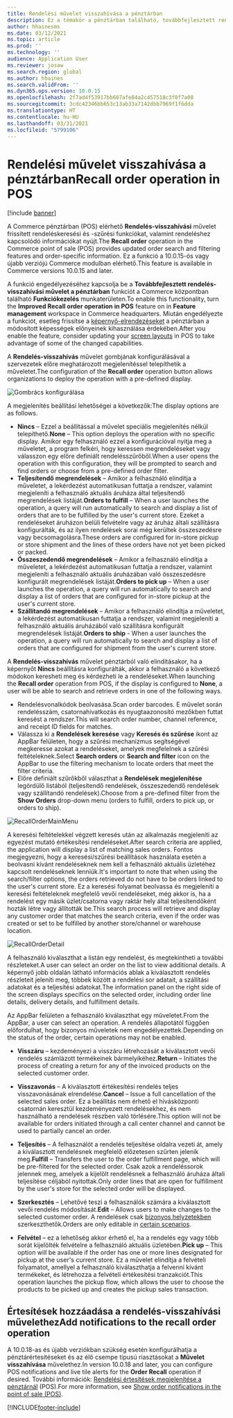 ```yaml
---
title: Rendelési művelet visszahívása a pénztárban
description: Ez a témakör a pénztárban található, továbbfejlesztett rendelés-visszahívási oldalak kiemelt funkcióit ismerteti.
author: hhainesms
ms.date: 03/12/2021
ms.topic: article
ms.prod: ''
ms.technology: ''
audience: Application User
ms.reviewer: josaw
ms.search.region: global
ms.author: hhaines
ms.search.validFrom: ''
ms.dyn365.ops.version: 10.0.15
ms.openlocfilehash: 2f7ad4f53917bb607afe84a2c457518c3f8f7a08
ms.sourcegitcommit: 3cdc42346bb653c13ab33a7142dbb7969f1f6dda
ms.translationtype: HT
ms.contentlocale: hu-HU
ms.lasthandoff: 03/31/2021
ms.locfileid: "5799106"
---
```

# <a name="recall-order-operation-in-pos"></a><span data-ttu-id="1c37b-103">Rendelési művelet visszahívása a pénztárban</span><span class="sxs-lookup"><span data-stu-id="1c37b-103">Recall order operation in POS</span></span>

[!include [banner](includes/banner.md)]

<span data-ttu-id="1c37b-104">A Commerce pénztárban (POS) elérhető **Rendelés-visszahívási** művelet frissített rendeléskeresési és -szűrési funkciókat, valamint rendeléshez kapcsolódó információkat nyújt.</span><span class="sxs-lookup"><span data-stu-id="1c37b-104">The **Recall order** operation in the Commerce point of sale (POS) provides updated order search and filtering features and order-specific information.</span></span> <span data-ttu-id="1c37b-105">Ez a funkció a 10.0.15-ös vagy újabb verziójú Commerce modulban elérhető.</span><span class="sxs-lookup"><span data-stu-id="1c37b-105">This feature is available in Commerce versions 10.0.15 and later.</span></span>

<span data-ttu-id="1c37b-106">A funkció engedélyezéséhez kapcsolja be a **Továbbfejlesztett rendelés-visszahívási művelet a pénztárban** funkciót a Commerce központban található **Funkciókezelés** munkaterületen.</span><span class="sxs-lookup"><span data-stu-id="1c37b-106">To enable this functionality, turn the **Improved Recall order operation in POS** feature on in **Feature management** workspace in Commerce headquarters.</span></span> <span data-ttu-id="1c37b-107">Miután engedélyezte a funkciót, esetleg frissítse a [képernyő-elrendezéseket](pos-screen-layouts.md) a pénztárban a módosított képességek előnyeinek kihasználása érdekében.</span><span class="sxs-lookup"><span data-stu-id="1c37b-107">After you enable the feature, consider updating your [screen layouts](pos-screen-layouts.md) in POS to take advantage of some of the changed  capabilities.</span></span>

<span data-ttu-id="1c37b-108">A **Rendelés-visszahívás** művelet gombjának konfigurálásával a szervezetek előre meghatározott megjelenítéssel telepíthetik a műveletet.</span><span class="sxs-lookup"><span data-stu-id="1c37b-108">The configuration of the **Recall order** operation button allows organizations to deploy the operation with a pre-defined display.</span></span>

![Gombrács konfigurálása](media/recallorderbuttongrid.png)

<span data-ttu-id="1c37b-110">A megjelenítés beállítási lehetőségei a következők:</span><span class="sxs-lookup"><span data-stu-id="1c37b-110">The display options are as follows.</span></span>
- <span data-ttu-id="1c37b-111">**Nincs** – Ezzel a beállítással a művelet speciális megjelenítés nélkül telepíthető.</span><span class="sxs-lookup"><span data-stu-id="1c37b-111">**None** – This option deploys the operation with no specific display.</span></span> <span data-ttu-id="1c37b-112">Amikor egy felhasználó ezzel a konfigurációval nyitja meg a műveletet, a program felkéri, hogy keressen megrendeléseket vagy válasszon egy előre definiált rendelésszűrőből.</span><span class="sxs-lookup"><span data-stu-id="1c37b-112">When a user opens the operation with this configuration, they will be prompted to search and find orders or choose from a pre-defined order filter.</span></span>
- <span data-ttu-id="1c37b-113">**Teljesítendő megrendelések** – Amikor a felhasználó elindítja a műveletet, a lekérdezést automatikusan futtatja a rendszer, valamint megjeleníti a felhasználó aktuális áruháza által teljesítendő megrendelések listáját.</span><span class="sxs-lookup"><span data-stu-id="1c37b-113">**Orders to fulfill** – When a user launches the operation, a query will run automatically to search and display a list of orders that are to be fulfilled by the user's current store.</span></span> <span data-ttu-id="1c37b-114">Ezeket a rendeléseket áruházon belüli felvételre vagy az áruház általi szállításra konfigurálták, és az ilyen rendelések sorai még kerültek összeszedésre vagy becsomagolásra.</span><span class="sxs-lookup"><span data-stu-id="1c37b-114">These orders are configured for in-store pickup or store shipment and the lines of these orders have not yet been picked or packed.</span></span>
- <span data-ttu-id="1c37b-115">**Összeszedendő megrendelések** – Amikor a felhasználó elindítja a műveletet, a lekérdezést automatikusan futtatja a rendszer, valamint megjeleníti a felhasználó aktuális áruházában való összeszedésre konfigurált megrendelések listáját.</span><span class="sxs-lookup"><span data-stu-id="1c37b-115">**Orders to pick up** – When a user launches the operation, a query will run automatically to search and display a list of orders that are configured for in-store pickup at the user's current store.</span></span>
- <span data-ttu-id="1c37b-116">**Szállítandó megrendelések** – Amikor a felhasználó elindítja a műveletet, a lekérdezést automatikusan futtatja a rendszer, valamint megjeleníti a felhasználó aktuális áruházából való szállításra konfigurált megrendelések listáját.</span><span class="sxs-lookup"><span data-stu-id="1c37b-116">**Orders to ship** - When a user launches the operation, a query will run automatically to search and display a list of orders that are configured for shipment from the user's current store.</span></span>

<span data-ttu-id="1c37b-117">A **Rendelés-visszahívás** művelet pénztárból való elindításakor, ha a képernyőt **Nincs** beállításra konfigurálták, akkor a felhasználó a következő módokon keresheti meg és kérdezheti le a rendeléseket.</span><span class="sxs-lookup"><span data-stu-id="1c37b-117">When launching the **Recall order** operation from POS, if the display is configured to **None**, a user will be able to search and retrieve orders in one of the following ways.</span></span>
- <span data-ttu-id="1c37b-118">Rendelésvonalkódok beolvasása.</span><span class="sxs-lookup"><span data-stu-id="1c37b-118">Scan order barcodes.</span></span> <span data-ttu-id="1c37b-119">E művelet során rendelésszám, csatornahivatkozás és nyugtaazonosító mezőkben futtat keresést a rendszer.</span><span class="sxs-lookup"><span data-stu-id="1c37b-119">This will search order number, channel reference, and receipt ID fields for matches.</span></span>
- <span data-ttu-id="1c37b-120">Válassza ki a **Rendelések keresése** vagy **Keresés és szűrése** ikont az AppBar felületen, hogy a szűrési mechanizmus segítségével megkeresse azokat a rendeléseket, amelyek megfelelnek a szűrési feltételeknek.</span><span class="sxs-lookup"><span data-stu-id="1c37b-120">Select **Search orders** or **Search and filter** icon on the AppBar to use the filtering mechanism to locate orders that meet the filter criteria.</span></span>
- <span data-ttu-id="1c37b-121">Előre definiált szűrőkből választhat a **Rendelések megjelenítése** legördülő listából (teljesítendő rendelések, összeszedendő rendelések vagy szállítandó rendelések).</span><span class="sxs-lookup"><span data-stu-id="1c37b-121">Choose from a pre-defined filter from the **Show Orders** drop-down menu (orders to fulfill, orders to pick up, or orders to ship).</span></span>

![RecallOrderMainMenu](media/recallordermain.png)

<span data-ttu-id="1c37b-123">A keresési feltételekkel végzett keresés után az alkalmazás megjeleníti az egyezést mutató értékesítési rendeléseket.</span><span class="sxs-lookup"><span data-stu-id="1c37b-123">After search criteria are applied, the application will display a list of matching sales orders.</span></span> <span data-ttu-id="1c37b-124">Fontos megjegyezni, hogy a keresési/szűrési beállítások használata esetén a beolvasni kívánt rendeléseknek nem kell a felhasználó aktuális üzletéhez kapcsolt rendeléseknek lenniük.</span><span class="sxs-lookup"><span data-stu-id="1c37b-124">It's important to note that when using the search/filter options, the orders retrieved do not have to be orders linked to the user's current store.</span></span> <span data-ttu-id="1c37b-125">Ez a keresési folyamat beolvassa és megjeleníti a keresési feltételeknek megfelelő vevői rendeléseket, még akkor is, ha a rendelést egy másik üzlet/csatorna vagy raktár hely által teljesítendőként hozták létre vagy állították be.</span><span class="sxs-lookup"><span data-stu-id="1c37b-125">This search process will retrieve and display any customer order that matches the search criteria, even if the order was created or set to be fulfilled by another store/channel or warehouse location.</span></span>

![RecallOrderDetail](media/orderrecalldetail.png)

<span data-ttu-id="1c37b-127">A felhasználó kiválaszthat a listán egy rendelést, és megtekintheti a további részleteket.</span><span class="sxs-lookup"><span data-stu-id="1c37b-127">A user can select an order on the list to view additional details.</span></span> <span data-ttu-id="1c37b-128">A képernyő jobb oldalán látható információs ablak a kiválasztott rendelés részleteit jeleníti meg, többek között a rendelési sor adatait, a szállítási adatokat és a teljesítési adatokat.</span><span class="sxs-lookup"><span data-stu-id="1c37b-128">The information panel on the right side of the screen displays specifics on the selected order, including order line details, delivery details, and fulfillment details.</span></span>

<span data-ttu-id="1c37b-129">Az AppBar felületen a felhasználó kiválaszthat egy műveletet.</span><span class="sxs-lookup"><span data-stu-id="1c37b-129">From the AppBar, a user can select an operation.</span></span> <span data-ttu-id="1c37b-130">A rendelés állapotától függően előfordulhat, hogy bizonyos műveletek nem engedélyezettek.</span><span class="sxs-lookup"><span data-stu-id="1c37b-130">Depending on the status of the order, certain operations may not be enabled.</span></span>

- <span data-ttu-id="1c37b-131">**Visszáru** – kezdeményezi a visszáru létrehozását a kiválasztott vevői rendelés számlázott termékeinek bármelyikéhez.</span><span class="sxs-lookup"><span data-stu-id="1c37b-131">**Return** – Initiates the process of creating a return for any of the invoiced products on the selected customer order.</span></span>

- <span data-ttu-id="1c37b-132">**Visszavonás** – A kiválasztott értékesítési rendelés teljes visszavonásának elrendelése.</span><span class="sxs-lookup"><span data-stu-id="1c37b-132">**Cancel** – Issue a full cancellation of the selected sales order.</span></span> <span data-ttu-id="1c37b-133">Ez a beállítás nem érhető el hívásközponti csatornán keresztül kezdeményezett rendelésekhez, és nem használható a rendelések részben való törlésére.</span><span class="sxs-lookup"><span data-stu-id="1c37b-133">This option will not be available for orders initiated through a call center channel and cannot be used to partially cancel an order.</span></span>

- <span data-ttu-id="1c37b-134">**Teljesítés** – A felhasználót a rendelés teljesítése oldalra vezeti át, amely a kiválasztott rendelésnek megfelelő előzetesen szűrten jelenik meg.</span><span class="sxs-lookup"><span data-stu-id="1c37b-134">**Fulfill** – Transfers the user to the order fulfillment page, which will be pre-filtered for the selected order.</span></span> <span data-ttu-id="1c37b-135">Csak azok a rendeléssorok jelennek meg, amelyek a kijelölt rendelésnek a felhasználó áruháza általi teljesítése céljából nyitottak.</span><span class="sxs-lookup"><span data-stu-id="1c37b-135">Only order lines that are open for fulfillment by the user's store for the selected order will be displayed.</span></span>

- <span data-ttu-id="1c37b-136">**Szerkesztés** – Lehetővé teszi a felhasználók számára a kiválasztott vevői rendelés módosítását.</span><span class="sxs-lookup"><span data-stu-id="1c37b-136">**Edit** – Allows users to make changes to the selected customer order.</span></span> <span data-ttu-id="1c37b-137">A rendelések csak [bizonyos helyzetekben](customer-orders-overview.md#edit-an-existing-customer-order) szerkeszthetők.</span><span class="sxs-lookup"><span data-stu-id="1c37b-137">Orders are only editable in [certain scenarios](customer-orders-overview.md#edit-an-existing-customer-order).</span></span>

- <span data-ttu-id="1c37b-138">**Felvétel** – ez a lehetőség akkor érhető el, ha a rendelés egy vagy több sorát kijelölték felvételre a felhasználó aktuális üzletében.</span><span class="sxs-lookup"><span data-stu-id="1c37b-138">**Pick up** – This option will be available if the order has one or more lines designated for pickup at the user's current store.</span></span> <span data-ttu-id="1c37b-139">Ez a művelet elindítja a felvételi folyamatot, amellyel a felhasználó kiválaszthatja a felvenni kívánt termékeket, és létrehozza a felvételi értékesítési tranzakciót.</span><span class="sxs-lookup"><span data-stu-id="1c37b-139">This operation launches the pickup flow, which allows the user to choose the products to be picked up and creates the pickup sales transaction.</span></span>

## <a name="add-notifications-to-the-recall-order-operation"></a><span data-ttu-id="1c37b-140">Értesítések hozzáadása a rendelés-visszahívási művelethez</span><span class="sxs-lookup"><span data-stu-id="1c37b-140">Add notifications to the recall order operation</span></span>

<span data-ttu-id="1c37b-141">A 10.0.18-as és újabb verziókban szükség esetén konfigurálhatja a pénztárértesítéseket és az élő csempe típusú riasztásokat a **Művelet visszahívása** művelethez.</span><span class="sxs-lookup"><span data-stu-id="1c37b-141">In version 10.0.18 and later, you can configure POS notifications and live tile alerts for the **Order Recall** operation if desired.</span></span> <span data-ttu-id="1c37b-142">További információk: [Rendelési értesítések megjelenítése a pénztárnál](notifications-pos.md) (POS).</span><span class="sxs-lookup"><span data-stu-id="1c37b-142">For more information, see [Show order notifications in the point of sale (POS)](notifications-pos.md).</span></span>  

[!INCLUDE[footer-include](../includes/footer-banner.md)]
